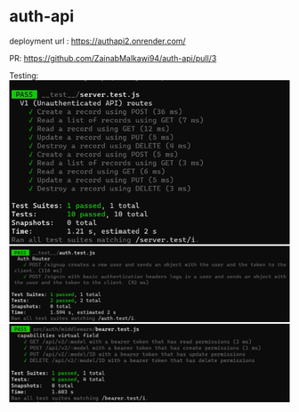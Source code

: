 # auth-api


deployment url : https://authapi2.onrender.com/ 


PR: https://github.com/ZainabMalkawi94/auth-api/pull/3

Testing: 
![Fig1](./assest/1.png)
![Fig2](./assest/2.png)
![Fig3](./assest/3.png)